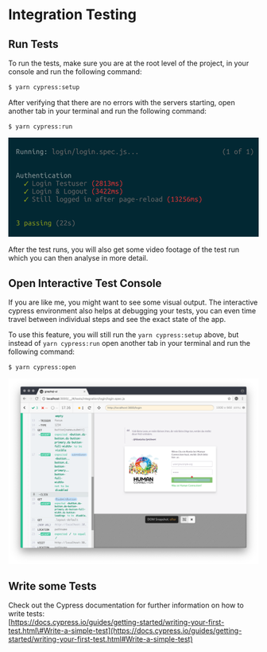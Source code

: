 # Integration Testing

## Run Tests

To run the tests, make sure you are at the root level of the project, in your console and run the following command:

```bash
$ yarn cypress:setup
```

After verifying that there are no errors with the servers starting, open another tab in your terminal and run the following command:

```bash
$ yarn cypress:run
```

![Console output after running cypress test](../.gitbook/assets/grafik%20%281%29.png)

After the test runs, you will also get some video footage of the test run which you can then analyse in more detail.

## Open Interactive Test Console

If you are like me, you might want to see some visual output. The interactive cypress environment also helps at debugging your tests, you can even time travel between individual steps and see the exact state of the app.

To use this feature, you will still run the `yarn cypress:setup` above, but instead of `yarn cypress:run` open another tab in your terminal and run the following command:

```bash
$ yarn cypress:open
```

![Interactive Cypress Environment](../.gitbook/assets/grafik-1%20%281%29.png)

## Write some Tests

Check out the Cypress documentation for further information on how to write tests:  
[https://docs.cypress.io/guides/getting-started/writing-your-first-test.html\#Write-a-simple-test](https://docs.cypress.io/guides/getting-started/writing-your-first-test.html#Write-a-simple-test)

